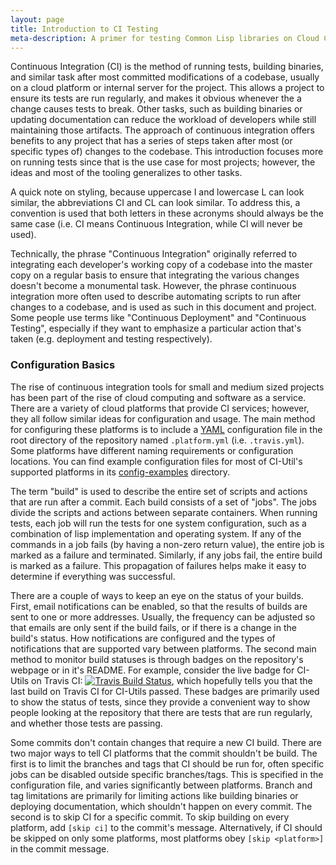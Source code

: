 ```yaml
---
layout: page
title: Introduction to CI Testing
meta-description: A primer for testing Common Lisp libraries on Cloud CI platforms
---
```


Continuous Integration (CI) is the method of running tests, building binaries, and similar task after most committed modifications of a codebase, usually on a cloud platform or internal server for the project.
This allows a project to ensure its tests are run regularly, and makes it obvious whenever the a change causes tests to break.
Other tasks, such as building binaries or updating documentation can reduce the workload of developers while still maintaining those artifacts.
The approach of continuous integration offers benefits to any project that has a series of steps taken after most (or specific types of) changes to the codebase.
This introduction focuses more on running tests since that is the use case for most projects; however, the ideas and most of the tooling generalizes to other tasks.


A quick note on styling, because uppercase I and lowercase L can look similar, the abbreviations CI and CL can look similar.
To address this, a convention is used that both letters in these acronyms should always be the same case (i.e. CI means Continuous Integration, while Cl will never be used).


Technically, the phrase "Continuous Integration" originally referred to integrating each developer's working copy of a codebase into the master copy on a regular basis to ensure that integrating the various changes doesn't become a monumental task.
However, the phrase continuous integration more often used to describe automating scripts to run after changes to a codebase, and is used as such in this document and project.
Some people use terms like "Continuous Deployment" and "Continuous Testing", especially if they want to emphasize a particular action that's taken (e.g. deployment and testing respectively).


### Configuration Basics

The rise of continuous integration tools for small and medium sized projects has been part of the rise of cloud computing and software as a service.
There are a variety of cloud platforms that provide CI services; however, they all follow similar ideas for configuration and usage.
The main method for configuring these platforms is to include a [YAML](https://yaml.org/) configuration file in the root directory of the repository named `.platform.yml` (i.e. `.travis.yml`).
Some platforms have different naming requirements or configuration locations.
You can find example configuration files for most of CI-Util's supported platforms in its [config-examples](https://github.com/neil-lindquist/CI-Utils/tree/master/config-examples) directory.

The term "build" is used to describe the entire set of scripts and actions that are run after a commit.
Each build consists of a set of "jobs".
The jobs divide the scripts and actions between separate containers.
When running tests, each job will run the tests for one system configuration, such as a combination of lisp implementation and operating system.
If any of the commands in a job fails (by having a non-zero return value), the entire job is marked as a failure and terminated.
Similarly, if any jobs fail, the entire build is marked as a failure.
This propagation of failures helps make it easy to determine if everything was successful.

There are a couple of ways to keep an eye on the status of your builds.
First, email notifications can be enabled, so that the results of builds are sent to one or more addresses.
Usually, the frequency can be adjusted so that emails are only sent if the build fails, or if there is a change in the build's status.
How notifications are configured and the types of notifications that are supported vary between platforms.
The second main method to monitor build statuses is through badges on the repository's webpage or in it's README.
For example, consider the live badge for CI-Utils on Travis CI: [![Travis Build Status](https://img.shields.io/travis/neil-lindquist/ci-utils.svg?logo=Travis)](https://travis-ci.org/neil-lindquist/CI-Utils), which hopefully tells you that the last build on Travis CI for CI-Utils passed.
These badges are primarily used to show the status of tests, since they provide a convenient way to show people looking at the repository that there are tests that are run regularly, and whether those tests are passing.

Some commits don't contain changes that require a new CI build.
There are two major ways to tell CI platforms that the commit shouldn't be build.
The first is to limit the branches and tags that CI should be run for, often specific jobs can be disabled outside specific branches/tags.
This is specified in the configuration file, and varies significantly between platforms.
Branch and tag limitations are primarily for limiting actions like building binaries or deploying documentation, which shouldn't happen on every commit.
The second is to skip CI for a specific commit.
To skip building on every platform, add `[skip ci]` to the commit's message.
Alternatively, if CI should be skipped on only some platforms, most platforms obey `[skip <platform>]` in the commit message.
